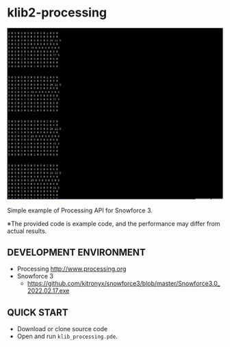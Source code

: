 # klib2-processing

![Origin](img/KLib2_processing_Demo.png)

Simple example of Processing API for Snowforce 3.

※The provided code is example code, and the performance may differ from actual results.

DEVELOPMENT ENVIRONMENT
-----------------------
* Processing http://www.processing.org
* Snowforce 3
   * https://github.com/kitronyx/snowforce3/blob/master/Snowforce3.0_2022.02.17.exe
   
QUICK START
-----------
* Download or clone source code
* Open and run `klib_processing.pde`.
